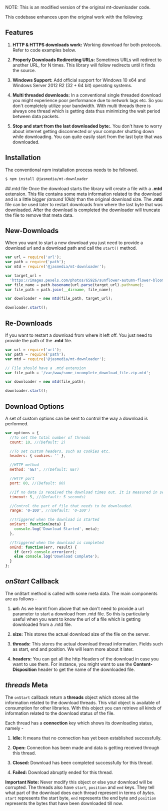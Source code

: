 NOTE: This is an modified version of the original mt-downloader code.

This codebase enhances upon the original work with the following:

## Features

1. **HTTP & HTTPS downloads work:** Working download for both protocols. Refer to code examples below.

2. **Properly Downloads Redirecting URLs:** Sometimes URLs will redirect to another URL, for N times. This library will follow redirects until it finds the source.

3. **Windows Support:** Add official support for Windows 10 x64 and Windows Server 2012 R2 (32 + 64 bit) operating systems.

4. **Multi threaded downloads:** In a conventional single threaded download you might experience poor performance due to network lags etc. So you don't completely utilize your bandwidth. With multi threads there is always one thread which is getting data thus minimizing the wait period between data packets.

5. **Stop and start from the last downloaded byte:**. You don't have to worry about internet getting disconnected or your computer shutting down while downloading. You can quite easily start from the last byte that was downloaded.

## Installation

The conventional npm installation process needs to be followed.

```bash
$ npm install @jasmedia/mt-downloader
```

##.mtd file
Once the download starts the library will create a file with a **.mtd** extension. This file contains some meta information related to the download and is a little bigger _(around 10kb)_ than the original download size. The **.mtd** file can be used later to restart downloads from where the last byte that was downloaded. After the download is completed the downloader will truncate the file to remove that meta data.

## New-Downloads

When you want to start a new download you just need to provide a download url and a download path and call the `start()` method.

```javascript
var url = require('url');
var path = require('path');
var mtd = require('@jasmedia/mt-downloader');

var target_url =
  'https://images.pexels.com/photos/65926/sunflower-autumn-flower-bloom-65926.jpeg?cs=srgb&dl=flower-bloom-blossom-65926.jpg&fm=jpg';
var file_name = path.basename(url.parse(target_url).pathname);
var file_path = path.join(__dirname, file_name);

var downloader = new mtd(file_path, target_url);

downloader.start();
```

## Re-Downloads

If you want to restart a download from where it left off. You just need to provide the path of the **.mtd** file.

```javascript
var url = require('url');
var path = require('path');
var mtd = require('@jasmedia/mt-downloader');

// File should have a .mtd extension
var file_path = '/var/www/some_incomplete_download_file.zip.mtd';

var downloader = new mtd(file_path);

downloader.start();
```

## Download Options

A set of custom options can be sent to control the way a download is performed.

```javascript
var options = {
  //To set the total number of threads
  count: 10, //(Default: 2)

  //To set custom headers, such as cookies etc.
  headers: { cookies: '' },

  //HTTP method
  method: 'GET', //(Default: GET)

  //HTTP port
  port: 80, //(Default: 80)

  //If no data is received the download times out. It is measured in seconds.
  timeout: 5, //(Default: 5 seconds)

  //Control the part of file that needs to be downloaded.
  range: '0-100', //(Default: '0-100')

  //Triggered when the download is started
  onStart: function(meta) {
    console.log('Download Started', meta);
  },

  //Triggered when the download is completed
  onEnd: function(err, result) {
    if (err) console.error(err);
    else console.log('Download Complete');
  }
};
```

## _onStart_ Callback

The onStart method is called with some meta data. The main components are as follows -

1. **url:** As we learnt from above that we don't need to provide a url parameter to start a download from .mtd file. So this is particularly useful when you want to know the url of a file which is getting downloaded from a .mtd file.

2. **size:** This stores the actual download size of the file on the server.

3. **threads:** This stores the actual download thread information. Fields such as start, end and position. We will learn more about it later.

4. **headers:** You can get all the http Headers of the download in case you want to use them. For instance, you might want to use the **Content-Disposition** header to get the name of the downloaded file.

## _threads_ Meta

The `onStart` callback return a **threads** object which stores all the information related to the download threads. This vital object is available of consumption for other libraries. With this object you can retrieve all kinds of information related to the download status of the file.

Each thread has a **connection** key which shows its downloading status, namely -

1. **Idle:** It means that no connection has yet been established successfully.

2. **Open:** Connection has been made and data is getting received through this thread.

3. **Closed:** Download has been completed successfully for this thread.

4. **Failed:** Download abruptly ended for this thread.

**Important Note:** Never modify this object or else your download will be corrupted.
The threads also have `start`, `position` and `end` keys. They tell what part of the download does each thread represent in terms of _bytes_. `start` represents the start byte, `end` represents the end byte and `position` represents the bytes that have been downloaded till now.
